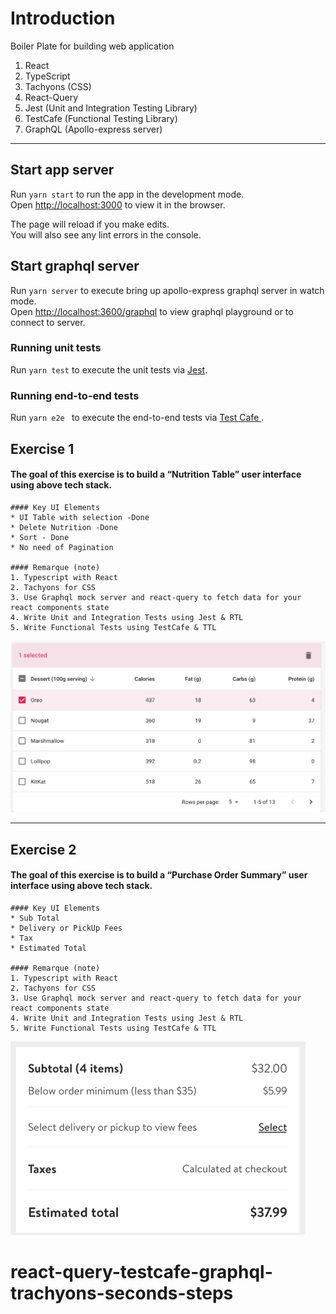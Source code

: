 # Introduction
Boiler Plate for building web application
1. React
2. TypeScript
3. Tachyons (CSS)
4. React-Query 
5. Jest (Unit and Integration Testing Library)
6. TestCafe (Functional Testing Library)
7. GraphQL (Apollo-express server)
---

## Start app server

Run `yarn start` to run the app in the development mode.<br />
Open [http://localhost:3000](http://localhost:3000) to view it in the browser.

The page will reload if you make edits.<br />
You will also see any lint errors in the console.

## Start graphql server

Run `yarn server` to execute bring up apollo-express graphql server in watch mode. <br />
Open [http://localhost:3600/graphql](http://localhost:3600/graphql) to view graphql playground or to connect to server.

### Running unit tests

Run `yarn test` to execute the unit tests via [Jest](https://jestjs.io).

### Running end-to-end tests

Run `yarn e2e ` to execute the end-to-end tests via [Test Cafe ](https://devexpress.github.io/testcafe/).

## Exercise 1
   #### The goal of this exercise is to build a “Nutrition Table” user interface using above tech stack. <br/>
    #### Key UI Elements
    * UI Table with selection -Done
    * Delete Nutrition -Done
    * Sort - Done
    * No need of Pagination
   
    #### Remarque (note)
    1. Typescript with React  
    2. Tachyons for CSS
    3. Use Graphql mock server and react-query to fetch data for your react components state
    4. Write Unit and Integration Tests using Jest & RTL
    5. Write Functional Tests using TestCafe & TTL
    
![image](./src/assets/nutrition.png)

---

## Exercise 2
   #### The goal of this exercise is to build a “Purchase Order Summary” user interface using above tech stack. <br/>
    #### Key UI Elements
    * Sub Total
    * Delivery or PickUp Fees
    * Tax
    * Estimated Total
   
    #### Remarque (note)
    1. Typescript with React  
    2. Tachyons for CSS
    3. Use Graphql mock server and react-query to fetch data for your react components state
    4. Write Unit and Integration Tests using Jest & RTL
    5. Write Functional Tests using TestCafe & TTL

![image](./src/assets/pos.png)
# react-query-testcafe-graphql-trachyons-seconds-steps
